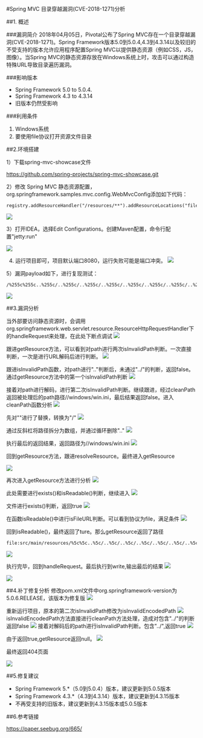 #Spring MVC 目录穿越漏洞(CVE-2018-1271)分析

##1. 概述

###漏洞简介
2018年04月05日，Pivotal公布了Spring MVC存在一个目录穿越漏洞(CVE-2018-1271)。Spring Framework版本5.0到5.0.4,4.3到4.3.14以及较旧的不受支持的版本允许应用程序配置Spring MVC以提供静态资源（例如CSS，JS，图像）。当Spring MVC的静态资源存放在Windows系统上时，攻击可以通过构造特殊URL导致目录遍历漏洞。


###影响版本
- Spring Framework 5.0 to 5.0.4.
- Spring Framework 4.3 to 4.3.14
- 旧版本仍然受影响


###利用条件

1. Windows系统
1. 要使用file协议打开资源文件目录


##2.环境搭建

1）下载spring-mvc-showcase文件 

https://github.com/spring-projects/spring-mvc-showcase.git

2）修改 Spring MVC 静态资源配置，org.springframework.samples.mvc.config.WebMvcConfig添加如下代码：

    registry.addResourceHandler("/resources/**").addResourceLocations("file:./src/main/resources/","/resources/");

![](https://i.imgur.com/AN07FIB.png)


3）打开IDEA，选择Edit Configurations。创建Maven配置，命令行配置"jetty:run"

![](https://i.imgur.com/Pog02Dk.png)


4) 运行项目即可，项目默认端口8080，运行失败可能是端口冲突。
![](https://i.imgur.com/DUen8IU.png)


5）漏洞payload如下，进行复现测试：

    /%255c%255c..%255c/..%255c/..%255c/..%255c/..%255c/..%255c/..%255c/..%255c/..%255c/windows/win.ini

![](https://i.imgur.com/IFkB1dE.png)


##3.漏洞分析

当外部要访问静态资源时，会调用org.springframework.web.servlet.resource.ResourceHttpRequestHandler下的handleRequest来处理，在此处下断点调试
![](https://i.imgur.com/iKWaVPY.png)

跟进getResource方法，可以看到对path进行两次isInvalidPath判断。一次直接判断，一次是进行URL解码后进行判断。
![](https://i.imgur.com/ZAb6TPY.png)

跟进isInvalidPath函数，对path进行".."判断后，未通过"../"的判断，返回false。通过getResource方法中的第一个isInvalidPath判断
![](https://i.imgur.com/2iDkl9L.png)

接着对path进行解码，进行第二次isInvalidPath判断。继续跟进，经过cleanPath返回被处理后的path路径//windows/win.ini，最后结果返回false。进入cleanPath函数分析
![](https://i.imgur.com/RvLmk2y.png)

先对"\"进行了替换，转换为"/"
![](https://i.imgur.com/ZnoLxN0.png)

通过反斜杠将路径拆分为数组，并通过循环删除".."
![](https://i.imgur.com/DnZnZ7X.png)

执行最后的返回结果，返回路径为//windows/win.ini
![](https://i.imgur.com/XgTERc2.png)

回到getResource方法，跟进resolveResource。最终进入getResource

![](https://i.imgur.com/r1zeOqb.png)

再次进入getResource方法进行分析
![](https://i.imgur.com/MvtzkJB.png)

此处需要进行exists()和isReadable()判断，继续进入
![](https://i.imgur.com/E20CeiF.png)

文件进行exists()判断，返回true
![](https://i.imgur.com/vSGO09q.png)

在函数isReadable()中进行isFileURL判断。可以看到协议为file，满足条件
![](https://i.imgur.com/ipm2haR.png)

回到isReadable()，最终返回了ture。那么getResource返回了路径

    file:src/main/resources/%5c%5c..%5c/..%5c/..%5c/..%5c/..%5c/..%5c/..%5c/..%5c/..%5c/windows/win.ini
![](https://i.imgur.com/uj9cz1X.png)

执行完毕，回到handleRequest。最后执行到write,输出最后的结果
![](https://i.imgur.com/oHYwx9I.png)

![](https://i.imgur.com/NWE8c8E.png)

##4.补丁修复分析
修改pom.xml文件中org.springframework-version为5.0.6.RELEASE，该版本为修复版
![](https://i.imgur.com/FPv04gG.png)

重新运行项目，原本的第二次isInvalidPath修改为isInvalidEncodedPath
![](https://i.imgur.com/T1eXgT4.png)
isInvalidEncodedPath方法直接进行cleanPath方法处理，造成对包含"../"的判断返回false
![](https://i.imgur.com/FBk2qdI.png)
接着对解码后的path进行isInvalidPath判断。包含"../",返回true
![](https://i.imgur.com/Ar4mTLc.png)

由于返回true,getResource返回null。
![](https://i.imgur.com/hmK30eg.png)

最终返回404页面

![](https://i.imgur.com/7TPRTpo.png)

##5.修复建议

- Spring Framework 5.*（5.0到5.0.4）版本，建议更新到5.0.5版本
- Spring Framework 4.3.*（4.3到4.3.14）版本，建议更新到4.3.15版本
- 不再受支持的旧版本，建议更新到4.3.15版本或5.0.5版本


##6.参考链接

https://paper.seebug.org/665/